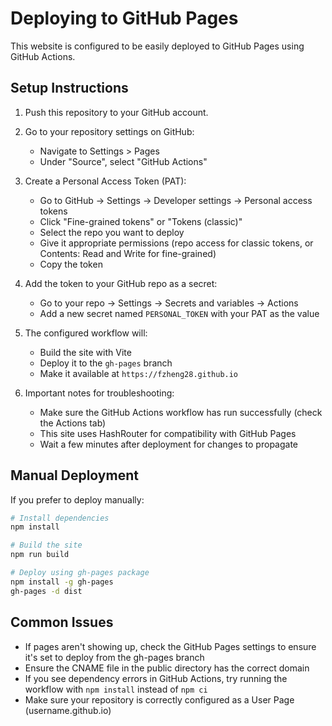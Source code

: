 
# Deploying to GitHub Pages

This website is configured to be easily deployed to GitHub Pages using GitHub Actions.

## Setup Instructions

1. Push this repository to your GitHub account.

2. Go to your repository settings on GitHub:
   - Navigate to Settings > Pages
   - Under "Source", select "GitHub Actions" 

3. Create a Personal Access Token (PAT):
   - Go to GitHub → Settings → Developer settings → Personal access tokens
   - Click "Fine-grained tokens" or "Tokens (classic)"
   - Select the repo you want to deploy
   - Give it appropriate permissions (repo access for classic tokens, or Contents: Read and Write for fine-grained)
   - Copy the token

4. Add the token to your GitHub repo as a secret:
   - Go to your repo → Settings → Secrets and variables → Actions
   - Add a new secret named `PERSONAL_TOKEN` with your PAT as the value

5. The configured workflow will:
   - Build the site with Vite
   - Deploy it to the `gh-pages` branch
   - Make it available at `https://fzheng28.github.io`

6. Important notes for troubleshooting:
   - Make sure the GitHub Actions workflow has run successfully (check the Actions tab)
   - This site uses HashRouter for compatibility with GitHub Pages
   - Wait a few minutes after deployment for changes to propagate

## Manual Deployment

If you prefer to deploy manually:

```bash
# Install dependencies
npm install

# Build the site
npm run build

# Deploy using gh-pages package
npm install -g gh-pages
gh-pages -d dist
```

## Common Issues

- If pages aren't showing up, check the GitHub Pages settings to ensure it's set to deploy from the gh-pages branch
- Ensure the CNAME file in the public directory has the correct domain
- If you see dependency errors in GitHub Actions, try running the workflow with `npm install` instead of `npm ci`
- Make sure your repository is correctly configured as a User Page (username.github.io)
